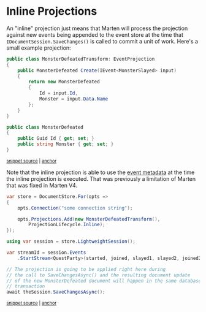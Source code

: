 # Inline Projections

An "inline" projection just means that Marten will process the projection against new events being appended
to the event store at the time that `IDocumentSession.SaveChanges()` is called to commit a unit of work. Here's a small example projection:

<!-- snippet: sample_MonsterDefeatedTransform -->
<a id='snippet-sample_monsterdefeatedtransform'></a>
```cs
public class MonsterDefeatedTransform: EventProjection
{
    public MonsterDefeated Create(IEvent<MonsterSlayed> input)
    {
        return new MonsterDefeated
        {
            Id = input.Id,
            Monster = input.Data.Name
        };
    }
}

public class MonsterDefeated
{
    public Guid Id { get; set; }
    public string Monster { get; set; }
}
```
<sup><a href='https://github.com/JasperFx/marten/blob/master/src/EventSourcingTests/Projections/inline_transformation_of_events.cs#L149-L168' title='Snippet source file'>snippet source</a> | <a href='#snippet-sample_monsterdefeatedtransform' title='Start of snippet'>anchor</a></sup>
<!-- endSnippet -->

Note that the inline projection is able to use the [event metadata](/events/metadata) at the time the inline projection is executed. That was previously a limitation of Marten that was fixed in Marten V4.

<!-- snippet: sample_usage_of_inline_projection -->
<a id='snippet-sample_usage_of_inline_projection'></a>
```cs
var store = DocumentStore.For(opts =>
{
    opts.Connection("some connection string");

    opts.Projections.Add(new MonsterDefeatedTransform(),
        ProjectionLifecycle.Inline);
});

using var session = store.LightweightSession();

var streamId = session.Events
    .StartStream<QuestParty>(started, joined, slayed1, slayed2, joined2).Id;

// The projection is going to be applied right here during
// the call to SaveChangesAsync() and the resulting document update
// of the new MonsterDefeated document will happen in the same database
// transaction
await theSession.SaveChangesAsync();
```
<sup><a href='https://github.com/JasperFx/marten/blob/master/src/EventSourcingTests/Projections/inline_transformation_of_events.cs#L27-L48' title='Snippet source file'>snippet source</a> | <a href='#snippet-sample_usage_of_inline_projection' title='Start of snippet'>anchor</a></sup>
<!-- endSnippet -->
